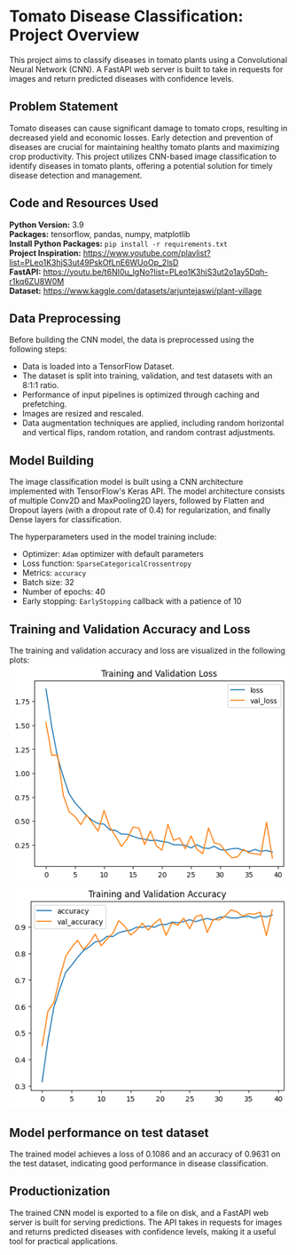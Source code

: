 # Tomato Disease Classification: Project Overview

This project aims to classify diseases in tomato plants using a Convolutional Neural Network (CNN). 
A FastAPI web server is built to take in requests for images and return predicted diseases with confidence levels.

## Problem Statement
Tomato diseases can cause significant damage to tomato crops, resulting in decreased yield and economic losses. Early detection and prevention of diseases are crucial for maintaining healthy tomato plants and maximizing crop productivity. This project utilizes CNN-based image classification to identify diseases in tomato plants, offering a potential solution for timely disease detection and management.

## Code and Resources Used 
**Python Version:** 3.9  
**Packages:** tensorflow, pandas, numpy, matplotlib  
**Install Python Packages:**  ```pip install -r requirements.txt```  
**Project Inspiration:** https://www.youtube.com/playlist?list=PLeo1K3hjS3ut49PskOfLnE6WUoOp_2lsD  
**FastAPI:** https://youtu.be/t6NI0u_lgNo?list=PLeo1K3hjS3ut2o1ay5Dqh-r1kq6ZU8W0M  
**Dataset:** https://www.kaggle.com/datasets/arjuntejaswi/plant-village


## Data Preprocessing
Before building the CNN model, the data is preprocessed using the following steps:

- Data is loaded into a TensorFlow Dataset.
- The dataset is split into training, validation, and test datasets with an 8:1:1 ratio.
- Performance of input pipelines is optimized through caching and prefetching.
- Images are resized and rescaled.
- Data augmentation techniques are applied, including random horizontal and vertical flips, random rotation, and random contrast adjustments.
	

## Model Building 
The image classification model is built using a CNN architecture implemented with TensorFlow's Keras API. The model architecture consists of multiple Conv2D and MaxPooling2D layers, followed by Flatten and Dropout layers (with a dropout rate of 0.4) for regularization, and finally Dense layers for classification.  

The hyperparameters used in the model training include:
- Optimizer: `Adam` optimizer with default parameters
- Loss function: `SparseCategoricalCrossentropy` 
- Metrics: `accuracy`
- Batch size: 32
- Number of epochs: 40
- Early stopping: `EarlyStopping` callback with a patience of 10

## Training and Validation Accuracy and Loss
The training and validation accuracy and loss are visualized in the following plots:
<img src="https://github.com/Gary0417/tomato_disease_classification/blob/data_preprocessing_and_model_building/images/training_and_validation_loss.png">
<img src="https://github.com/Gary0417/tomato_disease_classification/blob/data_preprocessing_and_model_building/images/training_and_validation_accuracy.png">

## Model performance on test dataset
The trained model achieves a loss of 0.1086 and an accuracy of 0.9631 on the test dataset, indicating good performance in disease classification.

## Productionization 
The trained CNN model is exported to a file on disk, and a FastAPI web server is built for serving predictions. The API takes in requests for images and returns predicted diseases with confidence levels, making it a useful tool for practical applications.
